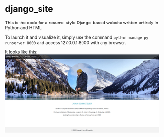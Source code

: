 # django_site

This is the code for a resume-style Django-based website written entirely in Python and HTML. 

To launch it and visualize it, simply use the command `python manage.py runserver 8000` and access 127.0.0.1:8000 with any browser.

It looks like this:
![My website](img/website.png "website")
